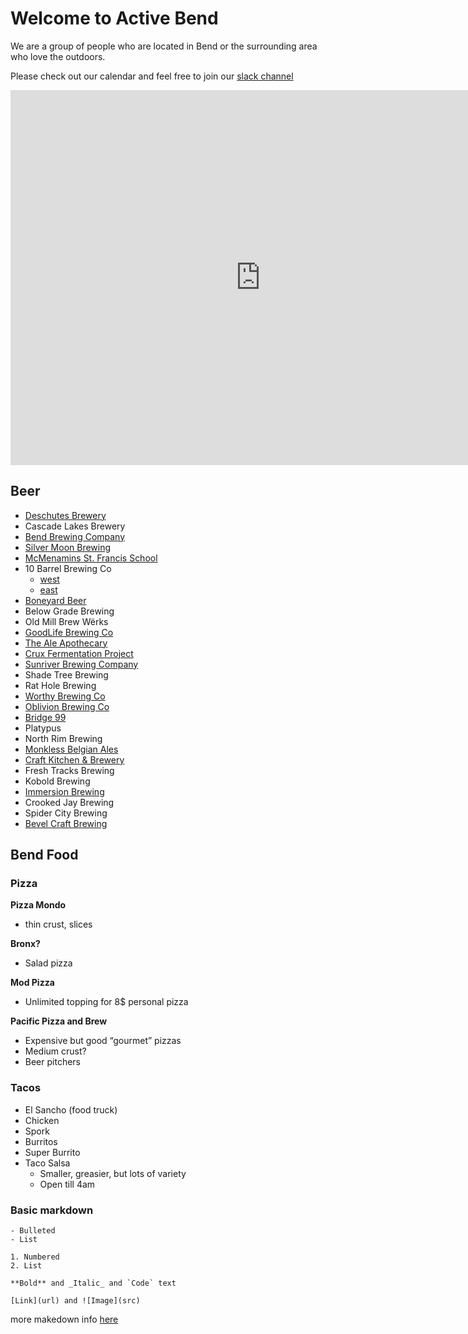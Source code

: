 # Welcome to Active Bend
We are a group of people who are located in Bend or the surrounding area who love the outdoors.

Please check out our calendar and feel free to join our [slack channel](https://join.slack.com/t/activebend/shared_invite/enQtNjIxNzA1OTkxMDg5LWI0MTFmNGM3ZjU4OWNiZGNhNzliNDZmMjJjNDhiZmViZGViMWQwM2JmZTNmODExYjc2ZDhjZmVhNThkMTBhYWQ)

<iframe src="https://calendar.google.com/calendar/embed?src=pqjc1ou83rg5ei4vdnjntejc2s%40group.calendar.google.com&amp;ctz=America%2FLos_Angeles" style="border: 0" width="800" height="600" frameborder="0" scrolling="no">
</iframe>

<br/>

## Beer

- [Deschutes Brewery](https://goo.gl/maps/vfhEZDnvSLwMzjPx9)
- Cascade Lakes Brewery
- [Bend Brewing Company](https://goo.gl/maps/dGRui3meCHZtr6y28)
- [Silver Moon Brewing](https://goo.gl/maps/iPMsDMRFsAVSZW848)
- [McMenamins St. Francis School](https://goo.gl/maps/sKgHfW9XBAj1RZF28)
- 10 Barrel Brewing Co
  - [west](https://goo.gl/maps/wGDLiiZDvc8LcBMSA)
  - [east](https://goo.gl/maps/NjWcGAjGkzC3bqzT9)
- [Boneyard Beer](https://goo.gl/maps/Fngt73TxhiHYz5f7A)
- Below Grade Brewing
- Old Mill Brew Wërks
- [GoodLife Brewing Co](https://goo.gl/maps/BA5w2PnLwj6AFXky6)
- [The Ale Apothecary](https://goo.gl/maps/HK9xe8GBCmh3BfYa7)
- [Crux Fermentation Project](https://g.page/cruxfermentationproject)
- [Sunriver Brewing Company](https://goo.gl/maps/DEd7CPnQFKv4yg2DA)
- Shade Tree Brewing
- Rat Hole Brewing
- [Worthy Brewing Co](https://goo.gl/maps/7Z2gxWVsCEZdsyRP8)
- [Oblivion Brewing Co](https://goo.gl/maps/n4tVPfuwFCEuXQCW9)
- [Bridge 99](https://goo.gl/maps/yPWxdxfY1K65K8PP7)
- Platypus
- North Rim Brewing
- [Monkless Belgian Ales](https://goo.gl/maps/T745TzxRRP3B1WA8A)
- [Craft Kitchen & Brewery](https://goo.gl/maps/fvKPu74gqurT6BLd6)
- Fresh Tracks Brewing
- Kobold Brewing
- [Immersion Brewing](https://goo.gl/maps/aVxkCfzwWgwUYYVD6)
- Crooked Jay Brewing
- Spider City Brewing
- [Bevel Craft Brewing](https://g.page/bevelcraftbrewing)

## Bend Food

### Pizza

**Pizza Mondo**
  - thin crust, slices

**Bronx?**
  - Salad pizza

**Mod Pizza**
  - Unlimited topping for 8$ personal pizza

**Pacific Pizza and Brew**
  - Expensive but good “gourmet” pizzas
  - Medium crust?
  - Beer pitchers

### Tacos

- El Sancho (food truck)
- Chicken
- Spork
- Burritos
- Super Burrito
- Taco Salsa
  - Smaller, greasier, but lots of variety
  - Open till 4am


### Basic markdown
```
- Bulleted
- List

1. Numbered
2. List

**Bold** and _Italic_ and `Code` text

[Link](url) and ![Image](src)
```
more makedown info [here](https://github.com/adam-p/markdown-here/wiki/Markdown-Cheatsheet)
